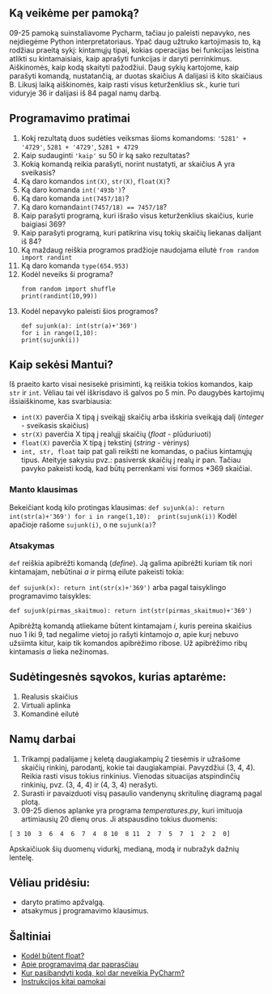 ## Ką veikėme per pamoką?
09-25 pamoką suinstaliavome Pycharm, tačiau jo paleisti nepavyko, nes neįdiegėme Python interpretatoriaus. Ypač daug užtruko kartojimasis to, ką rodžiau praeitą sykį: kintamųjų tipai, kokias operacijas bei funkcijas leistina atlikti su kintamaisiais, kaip aprašyti funkcijas ir daryti perrinkimus.
Aiškinomės, kaip kodą skaityti pažodžiui. Daug sykių kartojome, kaip parašyti komandą, nustatančią, ar duotas skaičius A dalijasi iš kito skaičiaus B. Likusį laiką aiškinomės, kaip rasti visus keturženklius sk., kurie turi viduryje 36 ir dalijasi iš 84 pagal namų darbą.

## Programavimo pratimai
1) Kokį rezultatą duos sudėties veiksmas šioms komandoms: ```'5281' + '4729'```, ```5281 + '4729'```, ```5281 + 4729```
2) Kaip sudauginti ```'kaip'``` su 50 ir ką sako rezultatas?
3) Kokią komandą reikia parašyti, norint nustatyti, ar skaičius A yra sveikasis?
4) Ką daro komandos ```int(X)```, ```str(X)```, ```float(X)```?
5) Ką daro komanda ```int('493b')```?
6) Ką daro komanda ```int(7457/18)```?
7) Ką daro komanda```int(7457/18) == 7457/18```?
8) Kaip parašyti programą, kuri išrašo visus keturženklius skaičius, kurie baigiasi 369?
9) Kaip parašyti programą, kuri patikrina visų tokių skaičių liekanas dalijant iš 84?
10) Ką maždaug reiškia programos pradžioje naudojama eilutė ```from random import randint```
11) Ką daro komanda ```type(654.953)```
12) Kodėl neveiks ši programa?
    ```
    from random import shuffle
    print(randint(10,99))
    ```
13) Kodėl nepavyko paleisti šios programos?
    ```
    def sujunk(a): int(str(a)+'369')
    for i in range(1,10): 
    print(sujunk(i))
    ```
## Kaip sekėsi Mantui?

Iš praeito karto visai nesisekė prisiminti, ką reiškia tokios komandos, kaip ```str``` ir ```int```. Vėliau tai vėl iškrisdavo iš galvos po 5 min. Po daugybės kartojimų išsiaiškinome, kas svarbiausia:
* ```int(X)``` paverčia X tipą į sveikąjį skaičių arba išskiria sveikąją dalį (*integer* - sveikasis skaičius)
* ```str(X)``` paverčia X tipą į realųjį skaičių (*float* - plūduriuoti) 
* ```float(X)``` paverčia X tipą į tekstinį (*string* - vėrinys)
* ```int, str, float``` taip pat gali reikšti ne komandas, o pačius kintamųjų tipus. Ateityje sakysiu pvz.: pasiversk skaičių į realų ir pan.
Tačiau pavyko pakeisti kodą, kad būtų perrenkami visi formos \*369 skaičiai. 

### Manto klausimas
Bekeičiant kodą kilo protingas klausimas:
    ```
    def sujunk(a): return int(str(a)+'369')
    for i in range(1,10): 
        print(sujunk(i))
    ```
Kodėl apačioje rašome ```sujunk(i)```, o ne ```sujunk(a)```? 

### Atsakymas
 ```def``` reiškia apibrėžti komandą (*define*). Ją galima apibrėžti kuriam tik nori kintamajam, nebūtinai *a* ir pirmą eilute pakeisti tokia:

```def sujunk(x): return int(str(x)+'369')``` arba pagal taisyklingo programavimo taisykles:

```def sujunk(pirmas_skaitmuo): return int(str(pirmas_skaitmuo)+'369')```

Apibrėžtą komandą atliekame būtent kintamajam *i*, kuris pereina skaičius nuo 1 iki 9, tad negalime vietoj jo rašyti kintamojo *a*, apie kurį nebuvo užsiimta kitur, kaip tik komandos apibrėžimo ribose. Už apibrėžimo ribų kintamasis *a* lieka nežinomas.
## Sudėtingesnės sąvokos, kurias aptarėme:
1) Realusis skaičius
2) Virtuali aplinka
3) Komandinė eilutė

## Namų darbai
1) Trikampį padalijame į keletą daugiakampių 2 tiesėmis ir užrašome skaičių rinkinį, parodantį, kokie tai daugiakampiai. Pavyzdžiui (3, 4, 4).
Reikia rasti visus tokius rinkinius. Vienodas situacijas atspindinčių rinkinių, pvz. (3, 4, 4) ir (4, 3, 4) nerašyti.
2) Surasti ir pavaizduoti visų pasaulio vandenynų skritulinę diagramą pagal plotą.
3) 09-25 dienos aplanke yra programa *temperatures.py*, kuri imituoja artimiausių 20 dienų orus. Ji atspausdino tokius duomenis:

```[ 3 10  3  6  4  6  7  4  8 10  8 11  2  7  5  7  1  2  2  0]```

Apskaičiuok šių duomenų vidurkį, medianą, modą ir nubražyk dažnių lentelę.

## Vėliau pridėsiu:
* daryto pratimo apžvalgą.
* atsakymus į programavimo klausimus.
## Šaltiniai
* [Kodėl būtent float?](https://www.quora.com/In-Python-why-is-float-called-float-Why-not-just-call-it-realnum-or-something)
* [Apie programavimą dar paprasčiau](https://cscircles.cemc.uwaterloo.ca/1-lt/)
* [Kur pasibandyti kodą, kol dar neveikia PyCharm?](http://pythontutor.com/visualize.html#mode=edit)
* [Instrukcijos kitai pamokai](https://github.com/loijord/Mantui)
